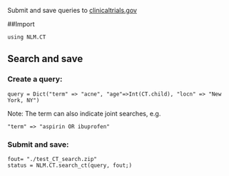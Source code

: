 Submit and save queries to [clinicaltrials.gov](https://clinicaltrials.gov/)

##Import
```
using NLM.CT
```

## Search and save

### Create a query:

```
query = Dict("term" => "acne", "age"=>Int(CT.child), "locn" => "New York, NY")
```
Note: The term can also indicate joint searches, e.g.

```
"term" => "aspirin OR ibuprofen"
```

### Submit and save:

```
fout= "./test_CT_search.zip"
status = NLM.CT.search_ct(query, fout;)
```
